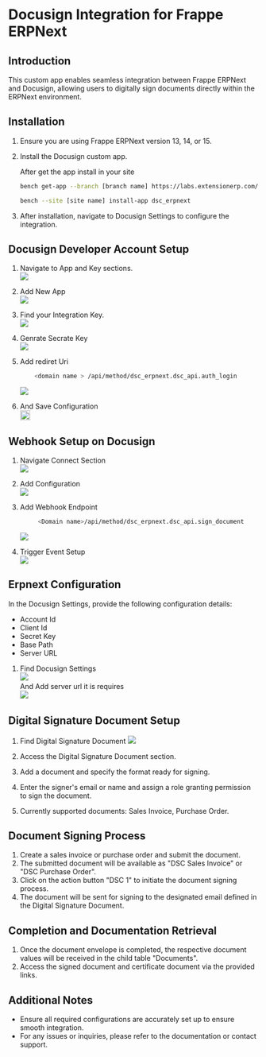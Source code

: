 # Docusign Integration for Frappe ERPNext


## Introduction

This custom app enables seamless integration between Frappe ERPNext and Docusign, allowing users to digitally sign documents directly within the ERPNext environment.

## Installation

1. Ensure you are using Frappe ERPNext version 13, 14, or 15.
2. Install the Docusign custom app.  <p>After get the app install in your site </p>

    ```bash
    bench get-app --branch [branch name] https://labs.extensionerp.com/sonu/docusign-integration.git
    ```
    
    ```bash
    bench --site [site name] install-app dsc_erpnext
    ```
3. After installation, navigate to Docusign Settings to configure the integration.


## Docusign Developer Account Setup
1. Navigate to App and Key sections. <br>
    <img src="./asset/appandkey.png" > <br>

2. Add New App <br>
    <img src="./asset/addapp.png"  /> <br>

3. Find your Integration Key. <br>
    <img src="./asset/integrationkey.png" > <br>

4. Genrate Secrate Key <br>
    <img src="./asset/secratekey.png" > <br>

5. Add rediret Uri 
    ```bash
        <domain name > /api/method/dsc_erpnext.dsc_api.auth_login
    ```
    <img src="./asset/redirecturi.png" ><br>

6. And Save Configuration <br>
    <img src="./asset/save.png" height="20px"><br>


## Webhook Setup on Docusign
1. Navigate Connect Section <br>
    <img src="./asset/connect.png" ><br>

2. Add Configuration <br>
    <img src="./asset/webhookconfig.png" ><br>

3. Add Webhook Endpoint <br>
    ```bash
         <Domain name>/api/method/dsc_erpnext.dsc_api.sign_document
    ```
    <img src="./asset/webhookurl.png"> <br>

4. Trigger Event Setup <br>
    <img src="./asset/triggerevent.png" >


## Erpnext Configuration

In the Docusign Settings, provide the following configuration details:

* Account Id
* Client Id
* Secret Key
* Base Path
* Server URL

1. Find Docusign Settings  <br>
    <img src="./asset/Cofiguration.png"><br>
    And Add server url <domain name> it is requires <br>
    <img src="./asset/serevrurl.png"><br>


## Digital Signature Document Setup
1. Find Digital Signature Document
    <img src="./asset/digitalsignature.png" ><br>

2. Access the Digital Signature Document section.
3. Add a document and specify the format ready for signing.
4. Enter the signer's email or name and assign a role granting permission to sign the document.
5. Currently supported documents: Sales Invoice, Purchase Order.

## Document Signing Process

1. Create a sales invoice or purchase order and submit the document.
2. The submitted document will be available as "DSC Sales Invoice" or "DSC Purchase Order".
3. Click on the action button "DSC 1" to initiate the document signing process.
4. The document will be sent for signing to the designated email defined in the Digital Signature Document.

## Completion and Documentation Retrieval

1. Once the document envelope is completed, the respective document values will be received in the child table "Documents".
2. Access the signed document and certificate document via the provided links.

## Additional Notes

* Ensure all required configurations are accurately set up to ensure smooth integration.
* For any issues or inquiries, please refer to the documentation or contact support.
